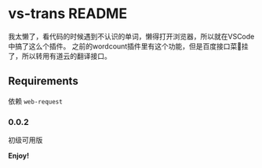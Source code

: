 # vs-trans README

我太懒了，看代码的时候遇到不认识的单词，懒得打开浏览器，所以就在VSCode中搞了这么个插件。
之前的wordcount插件里有这个功能，但是百度接口菜🐔挂了，所以转用有道云的翻译接口。


## Requirements

依赖 `web-request`


### 0.0.2

初级可用版

**Enjoy!**
